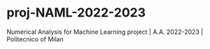 # proj-NAML-2022-2023
Numerical Analysis for Machine Learning project | A.A. 2022-2023 | Politecnico of Milan
